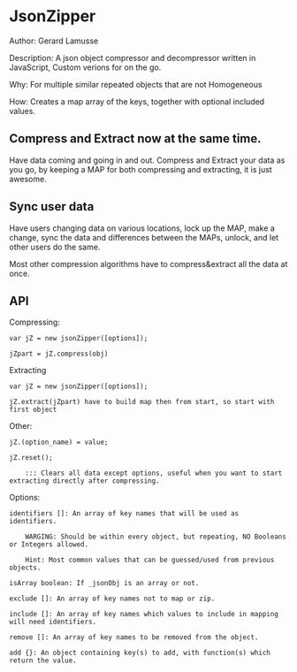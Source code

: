 JsonZipper
=======
Author: Gerard Lamusse

Description: A json object compressor and decompressor written in JavaScript, Custom verions for on the go.

Why: For multiple similar repeated objects that are not Homogeneous

How: Creates a map array of the keys, together with optional included values.


Compress and Extract now at the same time.
---
Have data coming and going in and out. Compress and Extract your data as you go, by keeping a MAP for both compressing and extracting, it is just awesome.

Sync user data
---
Have users changing data on various locations, lock up the MAP, make a change, sync the data and differences between the MAPs, unlock, and let other users do the same.


Most other compression algorithms have to compress&extract all the data at once.

API
---
Compressing:

	var jZ = new jsonZipper([options]);
	
	jZpart = jZ.compress(obj) 
	
	
Extracting

	var jZ = new jsonZipper([options]);
		
	jZ.extract(jZpart) have to build map then from start, so start with first object 
	
	
Other:
	
	jZ.(option_name) = value;
	
	jZ.reset();
		
		::: Clears all data except options, useful when you want to start extracting directly after compressing.
	
	
Options:

	identifiers []: An array of key names that will be used as identifiers.
	
		WARGING: Should be within every object, but repeating, NO Booleans or Integers allowed.
		
		Hint: Most common values that can be guessed/used from previous objects. 
		
	isArray boolean: If _jsonObj is an array or not.
	
	exclude []: An array of key names not to map or zip.
	
	include []: An array of key names which values to include in mapping will need identifiers.
	
	remove []: An array of key names to be removed from the object.
	
	add {}: An object containing key(s) to add, with function(s) which return the value.	

